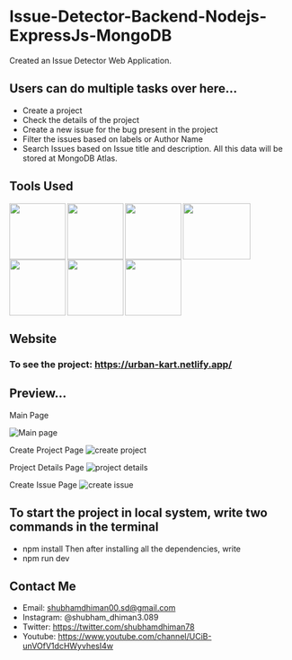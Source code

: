 # Issue-Detector-Backend-Nodejs-ExpressJs-MongoDB
Created an Issue Detector Web Application.

## Users can do multiple tasks over here...
* Create a project
* Check the details of the project
* Create a new issue for the bug present in the project
* Filter the issues based on labels or Author Name
* Search Issues based on Issue title and description.
All this data will be stored at MongoDB Atlas.




## Tools Used
<img align="left" src="https://user-images.githubusercontent.com/18380165/224329335-3cdf989b-bdce-41e6-82dc-7d4c50d5f283.png" width="100" height="100">
<img align="left" src="https://user-images.githubusercontent.com/18380165/224329345-7363d693-4f27-4a58-8c9e-086d8a3fa420.png" width="100" height="100">
<img align="left" src="https://user-images.githubusercontent.com/18380165/224332427-426a3fbb-e25d-4deb-a832-666ae2e2e418.png" width="100" height="100">
<img align="left" src="https://user-images.githubusercontent.com/18380165/224741719-3887a83f-9041-49b5-b1d3-a4b636147582.png" width="120" height="100">
<img align="left" src="https://user-images.githubusercontent.com/18380165/224742317-8448ec1f-c35e-4fa3-99bf-5075da765c1a.png" width="100" height="100">
<img align="left" src="https://user-images.githubusercontent.com/18380165/224742804-66cd82b1-fedd-40a1-ad43-6cd2a7b91e46.png" width="100" height="100">
<br>
<img  src="https://user-images.githubusercontent.com/18380165/224329339-a5174b23-1a5c-4ae4-95c8-ead20a29d77e.png" width="100" height="100">

## Website 
### To see the project: https://urban-kart.netlify.app/

## Preview...
Main Page

![Main page](https://github.com/shubhamdhiman/Issue-Detector-Backend-Nodejs-ExpressJs-MongoDB/assets/18380165/98c1e3eb-5f3c-4633-8cc4-054625761720)

Create Project Page
![create project](https://github.com/shubhamdhiman/Issue-Detector-Backend-Nodejs-ExpressJs-MongoDB/assets/18380165/895a69c2-f227-4083-8da7-9608ae55f083)

Project Details Page
![project details](https://github.com/shubhamdhiman/Issue-Detector-Backend-Nodejs-ExpressJs-MongoDB/assets/18380165/b7ff2439-e26d-46b0-83f1-2033fa0bff33)

Create Issue Page
![create issue](https://github.com/shubhamdhiman/Issue-Detector-Backend-Nodejs-ExpressJs-MongoDB/assets/18380165/e0da26e4-bf1c-465d-a604-9a374241690b)

## To start the project in local system, write two commands in the terminal
* npm install
  Then after installing all the dependencies, write
* npm run dev

## Contact Me
* Email: shubhamdhiman00.sd@gmail.com
* Instagram: @shubham_dhiman3.089
* Twitter: https://twitter.com/shubhamdhiman78
* Youtube: https://www.youtube.com/channel/UCiB-unVOfV1dcHWyvhesI4w

